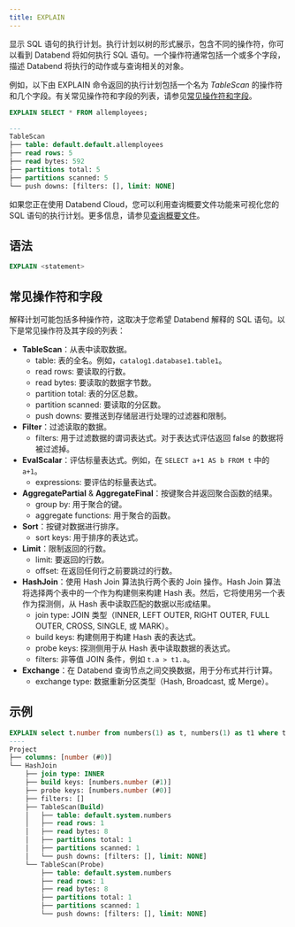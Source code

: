 ```yaml
---
title: EXPLAIN
---
```


显示 SQL 语句的执行计划。执行计划以树的形式展示，包含不同的操作符，你可以看到 Databend 将如何执行 SQL 语句。一个操作符通常包括一个或多个字段，描述 Databend 将执行的动作或与查询相关的对象。

例如，以下由 EXPLAIN 命令返回的执行计划包括一个名为 *TableScan* 的操作符和几个字段。有关常见操作符和字段的列表，请参见[常见操作符和字段](#common-operators-and-fields)。

```sql
EXPLAIN SELECT * FROM allemployees;

---
TableScan
├── table: default.default.allemployees
├── read rows: 5
├── read bytes: 592
├── partitions total: 5
├── partitions scanned: 5
└── push downs: [filters: [], limit: NONE]
```

如果您正在使用 Databend Cloud，您可以利用查询概要文件功能来可视化您的 SQL 语句的执行计划。更多信息，请参见[查询概要文件](/guides/cloud/using-databend-cloud/monitor#uquery-profile)。

## 语法

```sql
EXPLAIN <statement>
```

## 常见操作符和字段

解释计划可能包括多种操作符，这取决于您希望 Databend 解释的 SQL 语句。以下是常见操作符及其字段的列表：

* **TableScan**：从表中读取数据。
    - table: 表的全名。例如，`catalog1.database1.table1`。
    - read rows: 要读取的行数。
    - read bytes: 要读取的数据字节数。
    - partition total: 表的分区总数。
    - partition scanned: 要读取的分区数。
    - push downs: 要推送到存储层进行处理的过滤器和限制。
* **Filter**：过滤读取的数据。
    - filters: 用于过滤数据的谓词表达式。对于表达式评估返回 false 的数据将被过滤掉。
* **EvalScalar**：评估标量表达式。例如，在 `SELECT a+1 AS b FROM t` 中的 `a+1`。
    - expressions: 要评估的标量表达式。
* **AggregatePartial** & **AggregateFinal**：按键聚合并返回聚合函数的结果。
    - group by: 用于聚合的键。
    - aggregate functions: 用于聚合的函数。
* **Sort**：按键对数据进行排序。
    - sort keys: 用于排序的表达式。
* **Limit**：限制返回的行数。
    - limit: 要返回的行数。
    - offset: 在返回任何行之前要跳过的行数。
* **HashJoin**：使用 Hash Join 算法执行两个表的 Join 操作。Hash Join 算法将选择两个表中的一个作为构建侧来构建 Hash 表。然后，它将使用另一个表作为探测侧，从 Hash 表中读取匹配的数据以形成结果。
    - join type: JOIN 类型（INNER, LEFT OUTER, RIGHT OUTER, FULL OUTER, CROSS, SINGLE, 或 MARK）。
    - build keys: 构建侧用于构建 Hash 表的表达式。
    - probe keys: 探测侧用于从 Hash 表中读取数据的表达式。
    - filters: 非等值 JOIN 条件，例如 `t.a > t1.a`。
* **Exchange**：在 Databend 查询节点之间交换数据，用于分布式并行计算。
    - exchange type: 数据重新分区类型（Hash, Broadcast, 或 Merge）。

## 示例

```sql
EXPLAIN select t.number from numbers(1) as t, numbers(1) as t1 where t.number = t1.number;
----
Project
├── columns: [number (#0)]
└── HashJoin
    ├── join type: INNER
    ├── build keys: [numbers.number (#1)]
    ├── probe keys: [numbers.number (#0)]
    ├── filters: []
    ├── TableScan(Build)
    │   ├── table: default.system.numbers
    │   ├── read rows: 1
    │   ├── read bytes: 8
    │   ├── partitions total: 1
    │   ├── partitions scanned: 1
    │   └── push downs: [filters: [], limit: NONE]
    └── TableScan(Probe)
        ├── table: default.system.numbers
        ├── read rows: 1
        ├── read bytes: 8
        ├── partitions total: 1
        ├── partitions scanned: 1
        └── push downs: [filters: [], limit: NONE]
```